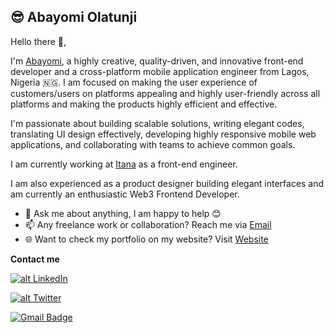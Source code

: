 
## 😎 Abayomi Olatunji

Hello there 👋,

I'm [Abayomi](https://www.linkedin.com/in/abayomi-olatunji-a60766b2/), a highly creative, quality-driven, and innovative front-end developer and a cross-platform mobile application engineer from Lagos, Nigeria 🇳🇬.
I am focused on making the user experience of customers/users on platforms appealing and highly user-friendly across all platforms and making the products highly efficient and effective.

I'm passionate about building scalable solutions, writing elegant codes, translating UI design effectively, developing highly responsive mobile web applications, and collaborating with teams to achieve common goals.

I am currently working at [Itana](http://itana.africa/) as a front-end engineer.

I am also experienced as a product designer building elegant interfaces and am currently an enthusiastic Web3 Frontend Developer.

- 💬 Ask me about anything, I am happy to help 😊
- 📫 Any freelance work or collaboration? Reach me via [Email](mailto:abayomi.olatunjio@gmail.com)
- 🌐 Want to check my portfolio on my website? Visit [Website](https://abayomi.framer.website/)

**Contact me**

[![alt LinkedIn](https://img.shields.io/badge/linkedin-%230077B5.svg?&style=for-the-badge&logo=linkedin&logoColor=white)](https://www.linkedin.com/in/abayomi-olatunji/)

[![alt Twitter](https://img.shields.io/badge/twitter-%231DA1F2.svg?&style=for-the-badge&logo=twitter&logoColor=white)](https://www.twitter.com/abayomi_js)

[![Gmail Badge](https://img.shields.io/badge/-abayomi.olatunjio-c14438?style=for-the-badge&logo=Gmail&logoColor=white&link=mailto:abayomi.olatunjio@gmail.com)](mailto:abayomi.olatunjio@gmail.com)
